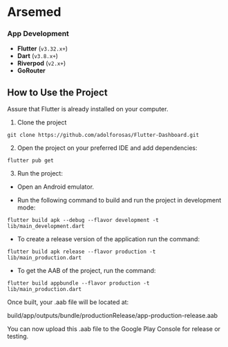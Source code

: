 # Arsemed

### App Development
- **Flutter** (`v3.32.x+`) 
- **Dart** (`v3.8.x+`) 
- **Riverpod** (`v2.x+`) 
- **GoRouter** 

## How to Use the Project

Assure that Flutter is already installed on your computer.

1. Clone the project
```
git clone https://github.com/adolforosas/Flutter-Dashboard.git
```

2. Open the project on your preferred IDE and add dependencies:
```
flutter pub get
```

3. Run the project:

* Open an Android emulator.
  
* Run the following command to build and run the project in development mode:
```
flutter build apk --debug --flavor development -t lib/main_development.dart
```

* To create a release version of the application run the command:
```
flutter build apk release --flavor production -t lib/main_production.dart
```

* To get the AAB of the project, run the command:
```
flutter build appbundle --flavor production -t lib/main_production.dart
```

Once built, your .aab file will be located at:

build/app/outputs/bundle/productionRelease/app-production-release.aab

You can now upload this .aab file to the Google Play Console for release or testing.